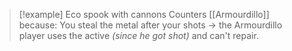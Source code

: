 >[!example] Eco spook with cannons
>Counters [[Armourdillo]] because:
>You steal the metal after your shots -> the Armourdillo player uses the active *(since he got shot)* and can't repair.